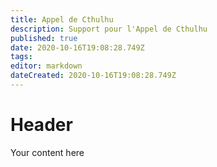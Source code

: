 ```yaml
---
title: Appel de Cthulhu
description: Support pour l'Appel de Cthulhu
published: true
date: 2020-10-16T19:08:28.749Z
tags: 
editor: markdown
dateCreated: 2020-10-16T19:08:28.749Z
---
```


# Header
Your content here